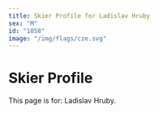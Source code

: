 ```yaml
---
title: Skier Profile for Ladislav Hruby
sex: "M"
id: "1058"
image: "/img/flags/cze.svg" 
---
```


# Skier Profile

This page is for: Ladislav Hruby.
    